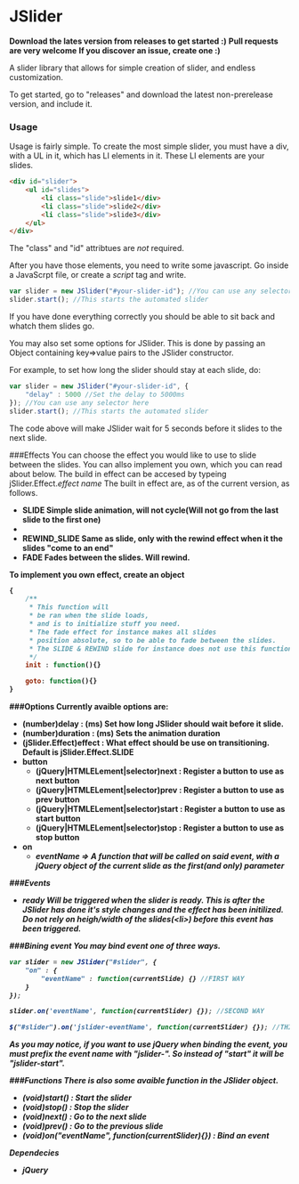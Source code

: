 JSlider
=======
<b>Download the lates version from releases to get started :)</b>
<b>Pull requests are very welcome</b>
<b>If you discover an issue, create one :)</b>

A slider library that allows for simple creation of slider, and endless customization.

To get started, go to "releases" and download the latest non-prerelease version, and include it.

### Usage

Usage is fairly simple. To create the most simple slider, you must have a div, with a UL in it,
which has LI elements in it. These LI elements are your slides.

```html
<div id="slider">
	<ul id="slides">
		<li class="slide">slide1</div>
		<li class="slide">slide2</div>
		<li class="slide">slide3</div>
	</ul>
</div>
```

The "class" and "id" attribtues are *not* required.

After you have those elements, you need to write some javascript. Go inside
a JavaScrpt file, or create a *script* tag and write.

```js
var slider = new JSlider("#your-slider-id"); //You can use any selector here
slider.start(); //This starts the automated slider
```

If you have done everything correctly you should be able to sit back and whatch them slides go.

You may also set some options for JSlider. This is done by passing an Object containing key=>value pairs to the JSlider constructor.

For example, to set how long the slider should stay at each slide, do:

```js
var slider = new JSlider("#your-slider-id", {
	"delay" : 5000 //Set the delay to 5000ms
}); //You can use any selector here
slider.start(); //This starts the automated slider
```

The code above will make JSlider wait for 5 seconds before it slides to the next slide.

###Effects
You can choose the effect you would like to use to slide
between the slides. You can allso implement you own, which you can read about below.
The build in effect can be accesed by typeing jSlider.Effect.<em>effect name</em>
The built in effect are, as of the current version, as follows.
<ul>
	<li><b>SLIDE<b> Simple slide animation, will not cycle(Will not go from the last slide to the first one)<li>
	<li><b>REWIND_SLIDE</b> Same as slide, only with the rewind effect when it the slides "come to an end" </li>
	<li><b>FADE</b> Fades between the slides. Will rewind. </li>
</ul>

To implement you own effect, create an object
```js
{	
	/**
	 * This function will
	 * be ran when the slide loads,
	 * and is to initialize stuff you need.
	 * The fade effect for instance makes all slides
	 * position absolute, so to be able to fade between the slides.
	 * The SLIDE & REWIND slide for instance does not use this function.
	 */
	init : function(){}

	goto: function(){}
}
```

###Options
Currently avaible options are:
<ul>
	<li><b>(number)delay</b> : (ms) Set how long JSlider should wait before it slide.</li>
	<li><b>(number)duration</b> : (ms) Sets the animation duration</li>
	<li><b>(jSlider.Effect)effect</b> : What effect should be use on transitioning. Default is jSlider.Effect.SLIDE</li>
	<li>
		<b>button</b>
		<ul>
			<li><b>(jQuery|HTMLELement|selector)next</b> : Register a button to use as next button</li>
			<li><b>(jQuery|HTMLELement|selector)prev</b> : Register a button to use as prev button</li>
			<li><b>(jQuery|HTMLELement|selector)start</b> : Register a button to use as start button</li>
			<li><b>(jQuery|HTMLELement|selector)stop</b> : Register a button to use as stop button</li>
		</ul>
	</li>
	<li>
		<b>on</b>
		<ul>
			<li><em>eventName<em> => <em>A function that will be called on said event, with a jQuery object of the current slide as the first(and only) parameter</li>
		</ul>
	</li>
</ul>

###Events
<ul>
	<li><b>ready</b> Will be triggered when the slider is ready. This is after the JSlider has done it's style changes and the effect has been initilized. Do not rely on heigh/width of the slides(&lt;li>) before this event has been triggered.</li>
</ul>

###Bining event
**You may bind event one of three ways.**
```js
var slider = new JSlider("#slider", {
	"on" : {
		"eventName" : function(currentSlide) {} //FIRST WAY
	}
});

slider.on('eventName', function(currentSlider) {}); //SECOND WAY

$("#slider").on('jslider-eventName', function(currentSlider) {}); //THIRD WAY

```

As you may notice, if you want to use jQuery when binding the event, you must
prefix the event name with "jslider-". So instead of "start" it will be "jslider-start".


###Functions
There is also some avaible function in the JSlider object.
<ul>
	<li><b>(void)start()</b> : Start the slider </li>
	<li><b>(void)stop()</b> : Stop the slider </li>
	<li><b>(void)next()</b> : Go to the next slide </li>
	<li><b>(void)prev()</b> : Go to the previous slide </li>
	<li><b>(void)on("eventName", function(currentSlider){})</b> : Bind an event </li>
</ul>


<b>Dependecies</b>
<ul>
	<li>jQuery</li>
</ul>
